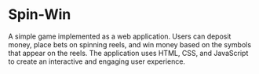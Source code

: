 # Spin-Win
A simple game implemented as a web application. Users can deposit money, place bets on spinning reels, and win money based on the symbols that appear on the reels. The application uses HTML, CSS, and JavaScript to create an interactive and engaging user experience.
